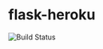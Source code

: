 # flask-heroku

![Build Status](https://github.com/nikitos-bertone/flask-heroku/actions/workflows/test_python.yml/badge.svg?branch=master)
